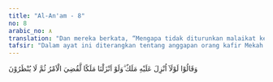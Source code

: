 ```yaml
---
title: "Al-An'am - 8"
no: 8
arabic_no: ٨
translation: "Dan mereka berkata, “Mengapa tidak diturunkan malaikat kepadanya (Muhammad)?” Jika Kami turunkan malaikat (kepadanya), tentu selesailah urusan itu, tetapi mereka tidak diberi penangguhan (sedikit pun)."
tafsir: "Dalam ayat ini diterangkan tentang anggapan orang kafir Mekah mengenai kerasulan. Mereka berpendapat semestinya ada malaikat yang mendampingi Muhammad turut memberi peringatan bersamanya dan memperkuat kerasulannya atau Allah menurunkan malaikat sebagai rasul, bahkan mereka menghendaki dapat melihat Tuhan (al-Furqan/25: 7 dan 21).\n\nDi kalangan orang Arab terdapat kepercayaan tentang adanya hubungan antara Allah dengan makhluk-Nya. Menurut mereka, yang patut menjadi penghubung (rasul) mestinya makhluk rohani (malaikat). Manusia, meskipun dia memiliki kesempurnaan rohani yang tinggi, seperti akal, akhlak dan adab yang mulia, namun tidak mungkin dia menjadi rasul, karena dia masih bergaul dengan manusia dan masih memiliki kebutuhan jasmani, seperti makan, minum dan berusaha. Fenomena kepercayaan seperti ini, bukan hal yang baru ada pada zaman Nabi Muhammad, tetapi telah ada sejak zaman Nabi Hud (al-Mu'minun/23: 33-34)\n\nKaum musyrik Mekah mempunyai dua anggapan mengenai kedudukan malaikat dalam kerasulan. Anggapan pertama ialah malaikat itu sendiri yang menjadi rasul. Anggapan kedua ialah malaikat itu menyertai Nabi dan menjelaskan langsung kepada mereka bahwa Muhammad adalah Nabi. Anggapan mereka yang kedua ini, jika tidak dikaitkan dengan kehadiran malaikat secara langsung di hadapan mereka, tidaklah menjadi sumber perselisihan, sebab Muhammad sudah menerangkan kepada mereka, bahwa mereka selalu didatangi malaikat. Tetapi mereka memandang diri mereka sederajat dengan Nabi dalam sifat-sifat kemanusiaan. Oleh karena itu, mereka berpendapat sanggup pula berhadapan dengan malaikat dan menerima pelajaran langsung dari malaikat. Di sinilah letak kekeliruan yang besar dari orang-orang kafir, terhadap diri sendiri; mereka menolak segala sesuatu yang tidak mereka peroleh secara langsung.\n\nTerhadap anggapan mereka yang kedua, Allah menjelaskan dalam ayat ini bahwa kalau Allah menghadirkan malaikat di hadapan mereka dalam bentuknya yang asli yang terjadi tentulah kehancuran mereka, dan mereka tidak akan diberi kesempatan untuk menyatakan iman, bahkan azab segera akan menimpa mereka. Kehancuran mereka dapat disebabkan oleh kedahsyatan wujud malaikat itu saat malaikat itu menampakkan diri kepada mereka, atau mereka dimusnahkan oleh malaikat karena mereka ingkar kepada ayat-ayat Allah."
---
```

وَقَالُوْا لَوْلَآ اُنْزِلَ عَلَيْهِ مَلَكٌ ۗوَلَوْ اَنْزَلْنَا مَلَكًا لَّقُضِيَ الْاَمْرُ ثُمَّ لَا يُنْظَرُوْنَ 